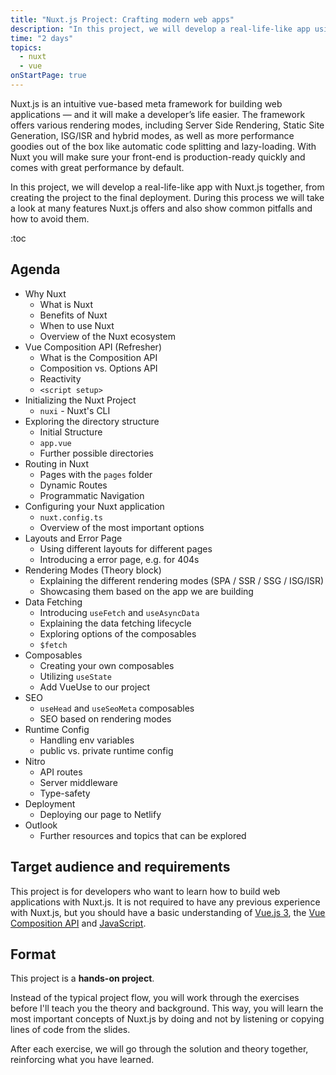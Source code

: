 ```yaml
---
title: "Nuxt.js Project: Crafting modern web apps"
description: "In this project, we will develop a real-life-like app using Nuxt.js - from creating the project to the final deployment. During this process we will take a look at various of the core features Nuxt.js offers and also show common pitfalls and how to avoid them."
time: "2 days"
topics:
  - nuxt
  - vue
onStartPage: true
---
```


Nuxt.js is an intuitive vue-based meta framework for building web applications &mdash; and it will make a developer’s life easier. The framework offers various rendering modes, including Server Side Rendering, Static Site Generation, ISG/ISR and hybrid modes, as well as more performance goodies out of the box like automatic code splitting and lazy-loading. With Nuxt you will make sure your front-end is production-ready quickly and comes with great performance by default.

In this project, we will develop a real-life-like app with Nuxt.js together, from creating the project to the final deployment. During this process we will take a look at many features Nuxt.js offers and also show common pitfalls and how to avoid them.

:toc

## Agenda

* Why Nuxt
  * What is Nuxt
  * Benefits of Nuxt
  * When to use Nuxt
  * Overview of the Nuxt ecosystem
* Vue Composition API (Refresher)
  * What is the Composition API
  * Composition vs. Options API
  * Reactivity
  * `<script setup>`
* Initializing the Nuxt Project
  * `nuxi` - Nuxt's CLI
* Exploring the directory structure
  * Initial Structure
  * `app.vue`
  * Further possible directories
* Routing in Nuxt
  * Pages with the `pages` folder
  * Dynamic Routes
  * Programmatic Navigation
* Configuring your Nuxt application
  * `nuxt.config.ts`
  * Overview of the most important options
* Layouts and Error Page
  * Using different layouts for different pages
  * Introducing a error page, e.g. for 404s
* Rendering Modes (Theory block)
  * Explaining the different rendering modes (SPA / SSR / SSG / ISG/ISR)
  * Showcasing them based on the app we are building
* Data Fetching
  * Introducing `useFetch` and `useAsyncData`
  * Explaining the data fetching lifecycle
  * Exploring options of the composables
  * `$fetch`
* Composables
  * Creating your own composables
  * Utilizing `useState`
  * Add VueUse to our project
* SEO
  * `useHead` and `useSeoMeta` composables
  * SEO based on rendering modes
* Runtime Config
  * Handling env variables
  * public vs. private runtime config
* Nitro
  * API routes
  * Server middleware
  * Type-safety
* Deployment
  * Deploying our page to Netlify
* Outlook
  * Further resources and topics that can be explored

## Target audience and requirements

This project is for developers who want to learn how to build web applications with Nuxt.js. It is not required to have any previous experience with Nuxt.js, but you should have a basic understanding of [Vue.js 3](/projects/vue-beginner/), the [Vue Composition API](/projects/vue-composition-api/) and [JavaScript](/projects/javascript-beginner/).

## Format

This project is a **hands-on project**.

Instead of the typical project flow, you will work through the exercises before I'll teach you the theory and background. This way, you will learn the most important concepts of Nuxt.js by doing and not by listening or copying lines of code from the slides.

After each exercise, we will go through the solution and theory together, reinforcing what you have learned.
